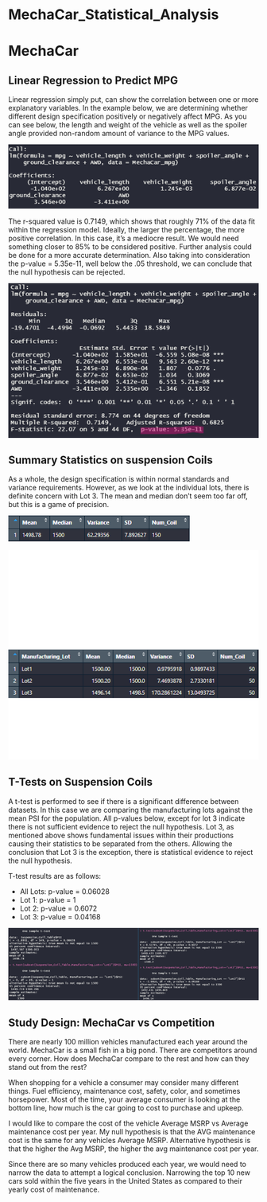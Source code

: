 # MechaCar_Statistical_Analysis


**<h1>MechaCar </h1>**
<h2>Linear Regression to Predict MPG</h2>
<p> Linear regression simply put, can show the correlation between one or more explanatory variables. In the example below, we are determining whether different design specification positively or negatively affect MPG. As you can see below, the length and weight of the vehicle as well as the spoiler angle provided non-random amount of variance to the MPG values. 

![D1](https://github.com/SarahMason2015/MechaCar_Statistical_Analysis/blob/a6ef137b2d28e28dc4a330aaeeb166b09680f79f/Deliv1.png)

<p>The r-squared value is 0.7149, which shows that roughly 71% of the data fit within the regression model. Ideally, the larger the percentage, the more positive correlation. In this case, it’s a mediocre result. We would need something closer to 85% to be considered positive. Further analysis could be done for a more accurate determination.  Also taking into consideration the p-value = 5.35e-11, well below the .05 threshold, we can conclude that the null hypothesis can be rejected. 

![D1.2](https://github.com/SarahMason2015/MechaCar_Statistical_Analysis/blob/ad2a82ede1fcc86474d6c99e3faf80960f79fe5d/Del1.2.png)

<h2>Summary Statistics on suspension Coils</h2>
<p>As a whole, the design specification is within normal standards and variance requirements. However, as we look at the individual lots, there is definite concern with Lot 3. The mean and median don’t seem too far off, but this is a game of precision. 

![D2](https://github.com/SarahMason2015/MechaCar_Statistical_Analysis/blob/a6ef137b2d28e28dc4a330aaeeb166b09680f79f/Deliv2.png)

![D2.1](https://github.com/SarahMason2015/MechaCar_Statistical_Analysis/blob/9a7d8d627665daec194038ff13d932e6255fe5bb/Deliv2.1.png)

<h2>T-Tests on Suspension Coils</h2>
<p> A t-test is performed to see if there is a significant difference between datasets. In this case we are comparing the manufacturing lots against the mean PSI for the population. All p-values below, except for lot 3 indicate there is not sufficient evidence to reject the null hypothesis. Lot 3, as mentioned above shows fundamental issues within their productions causing their statistics to be separated from the others. Allowing the conclusion that Lot 3 is the exception, there is statistical evidence to reject the null hypothesis.

<p> T-test results are as follows:
  
-  All Lots: p-value = 0.06028
- Lot 1: p-value = 1
- Lot 2: p-value = 0.6072
- Lot 3: p-value = 0.04168

![D3](https://github.com/SarahMason2015/MechaCar_Statistical_Analysis/blob/a6ef137b2d28e28dc4a330aaeeb166b09680f79f/Deliv3.png)

<h2>Study Design: MechaCar vs Competition</h2>
<p> There are nearly 100 million vehicles manufactured each year around the world. MechaCar is a small fish in a big pond. There are competitors around every corner. How does MechaCar compare to the rest and how can they stand out from the rest? 
<p>When shopping for a vehicle a consumer may consider many different things. Fuel efficiency, maintenance cost, safety, color, and sometimes horsepower. Most of the time, your average consumer is looking at the bottom line, how much is the car going to cost to purchase and upkeep. 
<p> I would like to compare the cost of the vehicle Average MSRP vs Average maintenance cost per year. My null hypothesis is that the AVG maintenance cost is the same for any vehicles Average MSRP. Alternative hypothesis is that the higher the Avg MSRP, the higher the avg maintenance cost per year. 
<p> Since there are so many vehicles produced each year, we would need to narrow the data to attempt a logical conclusion. Narrowing the top 10 new cars sold within the five years in the United States as compared to their yearly cost of maintenance. 











